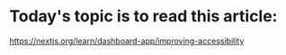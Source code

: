 # Today's topic is to read this article:

https://nextjs.org/learn/dashboard-app/improving-accessibility